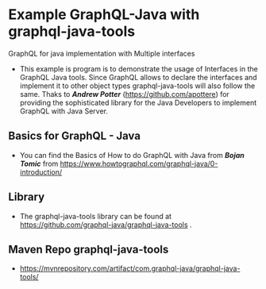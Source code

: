 # Example GraphQL-Java with graphql-java-tools
GraphQL for java implementation with Multiple interfaces

* This example is program is to demonstrate the usage of Interfaces in the GraphQL Java tools. Since GraphQL allows to declare the interfaces and implement it to other object types graphql-java-tools will also follow the same. Thaks to **_Andrew Potter_** (https://github.com/apottere) for providing the sophisticated library for the Java Developers to implement GraphQL with Java Server. 

## Basics for GraphQL - Java
* You can find the Basics of How to do GraphQL with Java from **_Bojan Tomic_** from https://www.howtographql.com/graphql-java/0-introduction/

## Library
* The graphql-java-tools library can be found at https://github.com/graphql-java/graphql-java-tools .

## Maven Repo  graphql-java-tools
* https://mvnrepository.com/artifact/com.graphql-java/graphql-java-tools/
